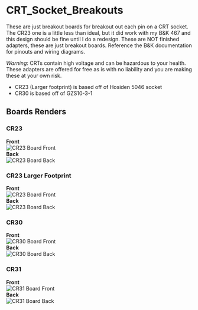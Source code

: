 # CRT_Socket_Breakouts
These are just breakout boards for breakout out each pin on a CRT socket. The CR23 one is a little less than ideal, but it did work with my B&K 467 and this design should be fine until I do a redesign. These are NOT finished adapters, these are just breakout boards. Reference the B&K documentation for pinouts and wiring diagrams.

*Warning*: CRTs contain high voltage and can be hazardous to your health. These adapters are offered for free as is with no liability and you are making these at your own risk.

- CR23 (Larger footprint) is based off of Hosiden 5046 socket
- CR30 is based off of GZS10-3-1

## Boards Renders
### CR23
**Front**  
![CR23 Board Front](Images/CR23Front.png)  
**Back**  
![CR23 Board Back](Images/CR23Back.png)  

### CR23 Larger Footprint
**Front**  
![CR23 Board Front](Images/CR23BigFront.png)  
**Back**  
![CR23 Board Back](Images/CR23BigBack.png)  

### CR30
**Front**  
![CR30 Board Front](Images/CR30Front.png)  
**Back**  
![CR30 Board Back](Images/CR30Back.png)

### CR31
**Front**  
![CR31 Board Front](Images/CR31Front.png)  
**Back**  
![CR31 Board Back](Images/CR31Back.png)

